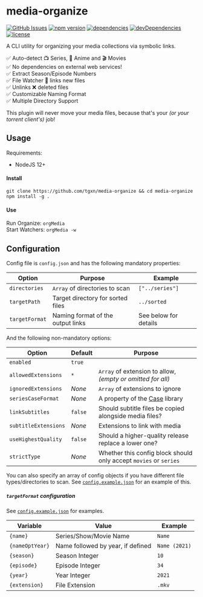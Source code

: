 # media-organize

[![GitHub Issues](https://img.shields.io/github/issues/tgxn/media-organize.svg)](https://github.com/tgxn/media-organize/issues)
[![npm version](https://img.shields.io/npm/v/media-organize.svg)](https://www.npmjs.com/package/media-organize)
[![dependencies](https://img.shields.io/david/tgxn/media-organize.svg)](https://david-dm.org/tgxn/media-organize)
[![devDependencies](https://img.shields.io/david/dev/tgxn/media-organize.svg)](https://david-dm.org/bevry/media-organize#info=devDependencies)
[![license](https://img.shields.io/github/license/tgxn/media-organize.svg)](https://github.com/tgxn/media-organize/LICENSE)

A CLI utility for organizing your media collections via symbolic links.

✅ Auto-detect 📺 Series, 🐙 Anime and 🎬 Movies  
✅ No dependencies on external web services!  
✅ Extract Season/Episode Numbers  
✅ File Watcher 👀 links new files  
✅ Unlinks ❌ deleted files  
✅ Customizable Naming Format  
✅ Multiple Directory Support

This plugin will never move your media files, because that's your _(or your torrent client's)_ job!

## Usage

Requirements:

-   NodeJS 12+

#### Install

`git clone https://github.com/tgxn/media-organize && cd media-organize`  
`npm install -g .`

#### Use

Run Organize: `orgMedia`  
Start Watchers: `orgMedia -w`

## Configuration

Config file is `config.json` and has the following mandatory properties:

| Option         | Purpose                           | Example               |
| -------------- | --------------------------------- | --------------------- |
| `directories`  | `Array` of directories to scan    | `["../series"]`       |
| `targetPath`   | Target directory for sorted files | `../sorted`           |
| `targetFormat` | Naming format of the output links | See below for details |

And the following non-mandatory options:

| Option               | Default | Purpose                                                              |
| -------------------- | ------- | -------------------------------------------------------------------- |
| `enabled`            | `true`  |                                                                      |
| `allowedExtensions`  | `*`     | `Array` of extension to allow, _(empty or omitted for all)_          |
| `ignoredExtensions`  | _None_  | `Array` of extensions to ignore                                      |
| `seriesCaseFormat`   | _None_  | A property of the [Case](https://www.npmjs.com/package/case) library |
| `linkSubtitles`      | `false` | Should subtitle files be copied alongside media files?               |
| `subtitleExtensions` | _None_  | Extensions to link with media                                        |
| `useHighestQuality`  | `false` | Should a higher-quality release replace a lower one?                 |
| `strictType`         | _None_  | Whether this config block should only accept `movies` or `series`    |

You can also specify an array of config objects if you have different file types/directories to scan. See [`config.example.json`](https://github.com/tgxn/media-organize/blob/master/config.example.json) for an example of this.

##### `targetFormat` configuration

See [`config.example.json`](https://github.com/tgxn/media-organize/blob/master/config.example.json) for examples.

| Variable        | Value                             | Example       |
| --------------- | --------------------------------- | ------------- |
| `{name}`        | Series/Show/Movie Name            | `Name`        |
| `{nameOptYear}` | Name followed by year, if defined | `Name (2021)` |
| `{season}`      | Season Integer                    | `10`          |
| `{episode}`     | Episode Integer                   | `34`          |
| `{year}`        | Year Integer                      | `2021`        |
| `{extension}`   | File Extension                    | `.mkv`        |
